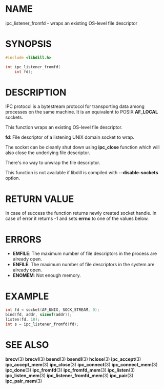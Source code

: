 # NAME

 ipc_listener_fromfd - wraps an existing OS-level file descriptor

# SYNOPSIS

```c
#include <libdill.h>

int ipc_listener_fromfd(
    int fd);
```

# DESCRIPTION

 IPC  protocol is a bytestream protocol for transporting data among processes on the same machine.  It is an equivalent to POSIX **AF_LOCAL** sockets.

 This function wraps an existing OS-level file descriptor.

 **fd**: File descriptor of a listening UNIX domain socket to wrap.

 The socket can be cleanly shut down using **ipc_close** function which will also close the underlying file descriptor.

 There's no way to unwrap the file descriptor.

 This function is not available if libdill is compiled with **--disable-sockets** option.

# RETURN VALUE

 In case of success the function returns newly created socket handle. In case of error it returns -1 and sets **errno** to one of the values below.

# ERRORS

* **EMFILE**: The maximum number of file descriptors in the process are already open.
* **ENFILE**: The maximum number of file descriptors in the system are already open.
* **ENOMEM**: Not enough memory.

# EXAMPLE

```c
int fd = socket(AF_UNIX, SOCK_STREAM, 0);
bind(fd, addr, sizeof(addr));
listen(fd, 10);
int s = ipc_listener_fromfd(fd);
```

# SEE ALSO

 **brecv**(3) **brecvl**(3) **bsend**(3) **bsendl**(3) **hclose**(3) **ipc_accept**(3) **ipc_accept_mem**(3) **ipc_close**(3) **ipc_connect**(3) **ipc_connect_mem**(3) **ipc_done**(3) **ipc_fromfd**(3) **ipc_fromfd_mem**(3) **ipc_listen**(3) **ipc_listen_mem**(3) **ipc_listener_fromfd_mem**(3) **ipc_pair**(3) **ipc_pair_mem**(3) 

